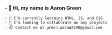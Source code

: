 ### - 👋 Hi, my name is Aaron Green
    - 🌱 I’m currently learning HTML, JS, and CSS
    - 👯 I’m looking to collaborate on any projects
    - 📫 Contact me at green.aaron2298@gmail.com

<!--
**AaronGreen98/AaronGreen98** is a ✨ _special_ ✨ repository because its `README.md` (this file) appears on your GitHub profile.

Here are some ideas to get you started:

- 🔭 I’m currently working on ...
- 🌱 I’m currently learning ...
- 👯 I’m looking to collaborate on ...
- 🤔 I’m looking for help with ...
- 💬 Ask me about ...
- 📫 How to reach me: ...
- 😄 Pronouns: ...
- ⚡ Fun fact: ...
-->

